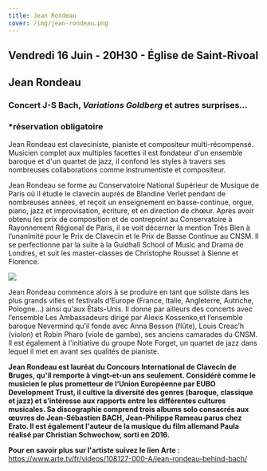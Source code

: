 ```yaml
---
title: Jean Rondeau
cover: /img/jean-rondeau.png
---
```

## Vendredi 16 Juin - 20H30 - Église de Saint-Rivoal

## Jean Rondeau

### Concert J-S Bach, *Variations Goldberg* et autres surprises...

### \*réservation obligatoire

Jean Rondeau est claveciniste, pianiste et compositeur multi-récompensé. Musicien complet aux multiples facettes il est fondateur d'un ensemble baroque et d'un quartet de jazz, il confond les styles à travers ses nombreuses collaborations comme instrumentiste et compositeur.

Jean Rondeau se forme au Conservatoire National Supérieur de Musique de Paris où il étudie le clavecin auprès de Blandine Verlet pendant de nombreuses années, et reçoit un enseignement en basse-continue, orgue, piano, jazz et improvisation, écriture, et en direction de chœur. Après avoir obtenu les prix de composition et de contrepoint au Conservatoire à Rayonnement Régional de Paris, il se voit décerner la mention Très Bien à l’unanimité pour le Prix de Clavecin et le Prix de Basse Continue au CNSM. Il se perfectionne par la suite à la Guidhall School of Music and Drama de Londres, et suit les master-classes de Christophe Rousset à Sienne et Florence. 

![](/img/rondeau-jean-4912-2a-c-baghir.jpg.webp)

Jean Rondeau commence alors à se produire en tant que soliste dans les plus grands villes et festivals d’Europe (France, Italie, Angleterre, Autriche, Pologne…) ainsi qu'aux États-Unis. Il donne par ailleurs des concerts avec l’ensemble Les Ambassadeurs dirigé par Alexis Kossenko[ ](https://www.francemusique.fr/personne/alexis-kossenko)et l’ensemble baroque Nevermind qu'il fonde avec Anna Besson (flûte), Louis Creac’h (violon) et Robin Pharo (viole de gambe), ses anciens camarades du CNSM. Il est également à l'initiative du groupe Note Forget, un quartet de jazz dans lequel il met en avant ses qualités de pianiste.

**Jean Rondeau est lauréat du Concours International de Clavecin de Bruges, qu'il remporte à vingt-et-un ans seulement. Considéré comme le musicien le plus prometteur de l’Union Européenne par EUBO Development Trust, il cultive la diversité des genres (baroque, classique et jazz) et s’intéresse aux rapports entre les différentes cultures musicales. Sa discographie comprend trois albums solo consacrés aux œuvres de Jean-Sébastien BACH**[](https://www.francemusique.fr/personne/johann-sebastian-bach)**, Jean-Philippe Rameau parus chez Erato. Il est également l'auteur de la musique du film allemand Paula réalisé par Christian Schwochow, sorti en 2016.**

**Pour en savoir plus sur l'artiste suivez le lien Arte :** https://www.arte.tv/fr/videos/108127-000-A/jean-rondeau-behind-bach/